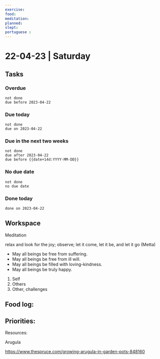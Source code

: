 ```yaml
---
exercise: 
food:
meditation:
planned:
slept:
portuguese :
---
```


# 22-04-23 | Saturday

## Tasks
### Overdue
```tasks
not done
due before 2023-04-22
```

### Due today
```tasks
not done
due on 2023-04-22
```

### Due in the next two weeks
```tasks
not done
due after 2023-04-22
due before {{date+14d:YYYY-MM-DD}}
```

### No due date
```tasks
not done
no due date
```

### Done today
```tasks
done on 2023-04-22
```

## Workspace

Meditation 

relax and look for the joy; observe; let it come, let it be, and let it go
(Metta)
-   May all beings be free from suffering.
-   May all beings be free from ill will.
-   May all beings be filled with loving-kindness.
-   May all beings be truly happy.

1. Self
2. Others
3. Other, challenges

Food log:
- 

Priorities:
- 

Resources:

Arugula

https://www.thespruce.com/growing-arugula-in-garden-pots-848160